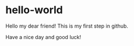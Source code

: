 # hello-world
Hello my dear friend! This is my first step in github. 

Have a nice day and good luck!
